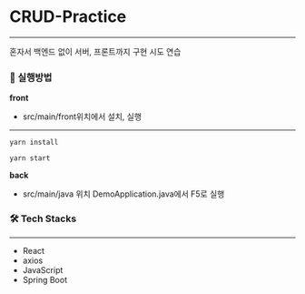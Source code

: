 # CRUD-Practice

---

혼자서 백엔드 없이 서버, 프론트까지 구현 시도 연습
<br/>

### 👀 실행방법

**front**

- src/main/front위치에서 설치, 실행

---

```
yarn install
```

```
yarn start
```

**back**

- src/main/java 위치
  DemoApplication.java에서 F5로 실행

### 🛠 Tech Stacks

---

- React<br/>
- axios<br/>
- JavaScript<br/>
- Spring Boot<br/>
  <br/>
  <br/>
